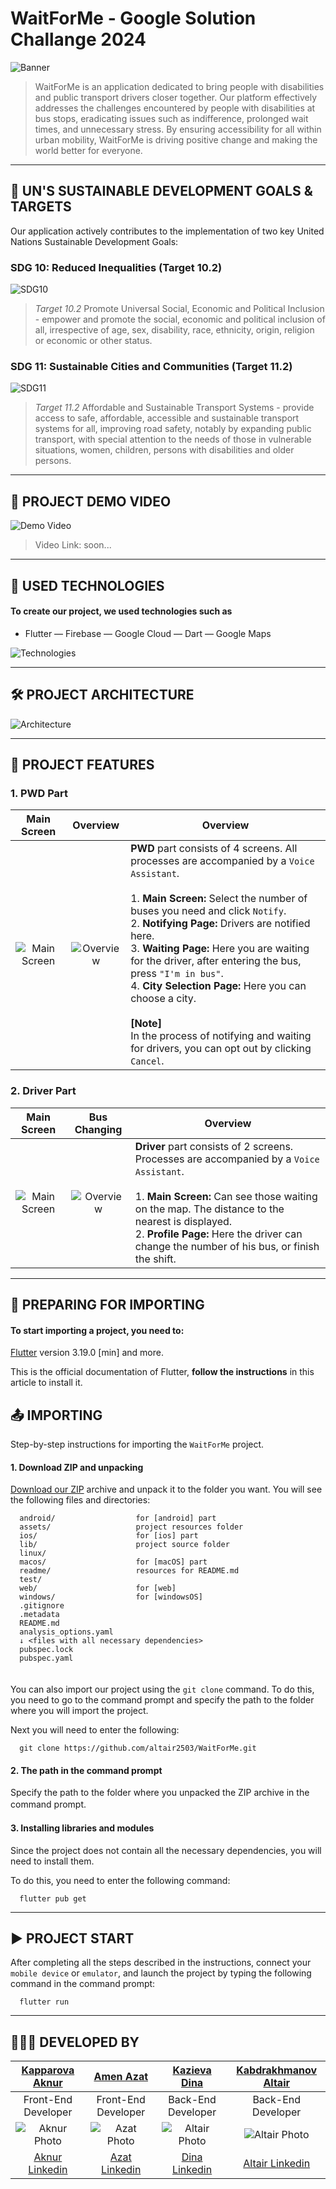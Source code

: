 # WaitForMe - Google Solution Challange 2024

![Banner](https://github.com/altair2503/WaitForMe/blob/main/readme/Banner.png)
> WaitForMe is an application dedicated to bring people with disabilities and public transport drivers closer together. Our platform effectively addresses the challenges encountered by people with disabilities at bus stops, eradicating issues such as indifference, prolonged wait times, and unnecessary stress. By ensuring accessibility for all within urban mobility, WaitForMe is  driving positive change and making the world better for everyone.

---

🎯 UN'S SUSTAINABLE DEVELOPMENT GOALS & TARGETS
------------------
Our application actively contributes to the implementation of two key United Nations Sustainable Development Goals:

### SDG 10: Reduced Inequalities (Target 10.2)
![SDG10](https://github.com/altair2503/WaitForMe/blob/main/readme/SDG10.png)
> *Target 10.2* Promote Universal Social, Economic and Political Inclusion - empower and promote the social, economic and political inclusion of all, irrespective of age, sex, disability, race, ethnicity, origin, religion or economic or other status.

### SDG 11: Sustainable Cities and Communities (Target 11.2)
![SDG11](https://github.com/altair2503/WaitForMe/blob/main/readme/SDG11.png)
> *Target 11.2* Affordable and Sustainable Transport Systems - provide access to safe, affordable, accessible and sustainable transport systems for all, improving road safety, notably by expanding public transport, with special attention to the needs of those in vulnerable situations, women, children, persons with disabilities and older persons.

---

🎥 PROJECT DEMO VIDEO
------------------
![Demo Video](https://github.com/altair2503/WaitForMe/blob/main/readme/VideoCover.png)
> Video Link: soon...

---

🧰 USED TECHNOLOGIES
-----------------
#### To create our project, we used technologies such as
* Flutter — Firebase — Google Cloud — Dart — Google Maps
  
![Technologies](https://github.com/altair2503/WaitForMe/blob/main/readme/Technologies.png)

---

🛠️ PROJECT ARCHITECTURE
------------------
![Architecture](https://github.com/altair2503/WaitForMe/blob/main/readme/ProjectArchitecture.png)

---

📱 PROJECT FEATURES
----------------
### 1. PWD Part
| Main Screen  | Overview  | Overview  |
| :-----------: | :-----------: | ------------- |
| ![Main Screen](https://github.com/altair2503/WaitForMe/blob/main/readme/PwdMainPage.png)  | ![Overview](https://github.com/altair2503/WaitForMe/blob/main/readme/PwdUI.gif)  | **PWD** part consists of 4 screens. All processes are accompanied by a `Voice Assistant`. <br/><br/> 1. **Main Screen:** Select the number of buses you need and click `Notify`. <br/> 2. **Notifying Page:** Drivers are notified here. <br/> 3. **Waiting Page:** Here you are waiting for the driver, after entering the bus, press `"I'm in bus"`. <br/> 4. **City Selection Page:** Here you can choose a city. <br/><br/> **[Note]** <br/> In the process of notifying and waiting for drivers, you can opt out by clicking `Cancel`.  |

### 2. Driver Part
| Main Screen  | Bus Changing  | Overview  |
| :-----------: | :-----------: | ------------- |
| ![Main Screen](https://github.com/altair2503/WaitForMe/blob/main/readme/DriverMainPage.png)  | ![Overview](https://github.com/altair2503/WaitForMe/blob/main/readme/DriverUI.gif)  | **Driver** part consists of 2 screens. Processes are accompanied by a `Voice Assistant`. <br/><br/> 1. **Main Screen:** Сan see those waiting on the map. The distance to the nearest is displayed. <br/> 2. **Profile Page:** Here the driver can change the number of his bus, or finish the shift.  |

---

📝 PREPARING FOR IMPORTING
-----------------------
#### To start importing a project, you need to:
[Flutter](https://docs.flutter.dev/get-started/install) version 3.19.0 [min] and more.

This is the official documentation of Flutter, **follow the instructions** in this article to install it.

📤 IMPORTING
---------
Step-by-step instructions for importing the `WaitForMe` project.

#### 1. Download ZIP and unpacking
[Download our ZIP](https://github.com/altair2503/WaitForMe/archive/refs/heads/main.zip) archive and unpack it to the folder you want. You will see the following files and directories:

      android/                  for [android] part
      assets/                   project resources folder
      ios/                      for [ios] part       
      lib/                      project source folder
      linux/
      macos/                    for [macOS] part
      readme/                   resources for README.md
      test/
      web/                      for [web]
      windows/                  for [windowsOS]
      .gitignore
      .metadata
      README.md                 
      analysis_options.yaml     
      ↓ <files with all necessary dependencies>
      pubspec.lock
      pubspec.yaml
ㅤ  
You can also import our project using the `git clone` command. To do this, you need to go to the command prompt and specify the path to the folder where you will import the project.  

Next you will need to enter the following:
      
      git clone https://github.com/altair2503/WaitForMe.git

#### 2. The path in the command prompt
Specify the path to the folder where you unpacked the ZIP archive in the command prompt.
 ㅤ
#### 3. Installing libraries and modules
Since the project does not contain all the necessary dependencies, you will need to install them.

To do this, you need to enter the following command:

      flutter pub get
      

---

▶️ PROJECT START
-------------
After completing all the steps described in the instructions, connect your `mobile device` or `emulator`, and launch the project by typing the following command in the command prompt:

      flutter run

---

👨🏻‍💻 DEVELOPED BY
--------------------

| [Kapparova Aknur](https://github.com/aknurkappar)  | [Amen Azat](https://github.com/azikkw)  | [Kazieva Dina](https://github.com/KDindin)  | [Kabdrakhmanov Altair](https://github.com/altair2503)  |
| :-----------: | :-----------: | :-----------: | :-----------: |
| Front-End Developer  | Front-End Developer  | Back-End Developer  | Back-End Developer  |
| ![Aknur Photo](https://github.com/altair2503/WaitForMe/blob/main/readme/AknurPhoto.jpg)  | ![Azat Photo](https://github.com/altair2503/WaitForMe/blob/main/readme/AzatPhoto.jpg)  | ![Altair Photo](https://github.com/altair2503/WaitForMe/blob/main/readme/Dina.jpg)  | ![Altair Photo](https://github.com/altair2503/WaitForMe/blob/main/readme/AltairPhoto.jpg)  |
| [Aknur Linkedin](https://www.linkedin.com/in/aknurkapparova/)  | [Azat Linkedin](https://www.linkedin.com/in/azikkw/)  | [Dina Linkedin](https://www.linkedin.com/in/dina-kaziyeva-3565622b5/)  | [Altair Linkedin](https://www.linkedin.com/in/kabdrakhmanov/)  |
